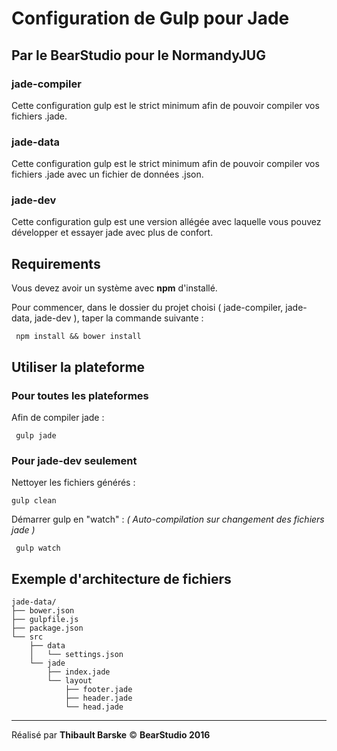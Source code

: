 # Configuration de Gulp pour Jade
## Par le BearStudio pour le NormandyJUG

### jade-compiler
Cette configuration gulp est le strict minimum afin de pouvoir compiler vos fichiers .jade.

### jade-data
Cette configuration gulp est le strict minimum afin de pouvoir compiler vos fichiers .jade avec un fichier de données .json.

### jade-dev
Cette configuration gulp est une version allégée avec laquelle vous pouvez développer et essayer jade avec plus de confort.

## Requirements
Vous devez avoir un système avec **npm** d'installé.

Pour commencer, dans le dossier du projet choisi ( jade-compiler, jade-data, jade-dev ), taper la commande suivante :

     npm install && bower install

## Utiliser la plateforme
### Pour toutes les plateformes
Afin de compiler jade :

     gulp jade

### Pour jade-dev seulement
Nettoyer les fichiers générés :

    gulp clean

Démarrer gulp en "watch" :
*( Auto-compilation sur changement des fichiers jade )*

     gulp watch

## Exemple d'architecture de fichiers

    jade-data/
    ├── bower.json
    ├── gulpfile.js
    ├── package.json
    └── src
        ├── data
        │   └── settings.json
        └── jade
            ├── index.jade
            └── layout
                ├── footer.jade
                ├── header.jade
                └── head.jade


---
Réalisé par **Thibault Barske**
&copy; **BearStudio 2016**
